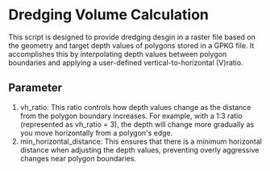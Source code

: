 
# **Dredging Volume Calculation**

This script is designed to provide dredging desgin in a raster file based on the geometry and target depth values of polygons stored in a GPKG file. 
It accomplishes this by interpolating depth values between polygon boundaries and applying a user-defined vertical-to-horizontal (V)ratio. 

## **Parameter**
1. vh_ratio: This ratio controls how depth values change as the distance from the polygon boundary increases. For example, with a 1:3 ratio (represented as vh_ratio = 3), the depth will change more gradually as you move horizontally from a polygon's edge.
2. min_horizontal_distance: This ensures that there is a minimum horizontal distance when adjusting the depth values, preventing overly aggressive changes near polygon boundaries.
